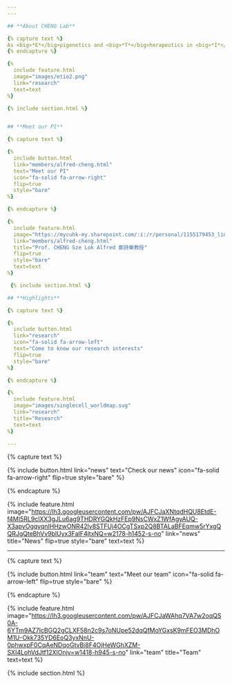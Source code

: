 ```yaml
---
---

## **About CHENG Lab**

{% capture text %}
As <big>*E*</big>pigenetics and <big>*T*</big>herapeutics in <big>*I*</big>mmuno-<big>*O*</big>ncology refer, Cheng laboratory aims at identifying the cause (*etio* in Greek) and solution of cancer therapeutic resistance. On the one hand, we apply the cutting-edge single-cell multi-omics and AI innovation to understand tumor adaptation to immune-checkpoint blockade (ICB) and uncover the epigenetic and transcriptional programs underlying immunotherapeutic resistance. On the other hand, we develop effective and durable combination immunotherapies for clinical translation. A prime example is a novel class I HDAC-targeted epigenetic immunotherapy, which has secured governmental and industrial support to commence a Phase-II clinical trial for hepatocellular carcinoma patients resisting to ICB therapy(NCT05873244). Through collaborations with leading experts in the field, our research is expected to have major impact in both basic research and treatment for this fatal cancer.  
{% endcapture %}

{%
  include feature.html
  image="images/etio2.png"
  link="research"
  text=text
%}

{% include section.html %}


## **Meet our PI**

{% capture text %}

{%
  include button.html
  link="members/alfred-cheng.html"
  text="Meet our PI"
  icon="fa-solid fa-arrow-right"
  flip=true
  style="bare"
%}

{% endcapture %}

{%
  include feature.html
  image="https://mycuhk-my.sharepoint.com/:i:/r/personal/1155179453_link_cuhk_edu_hk/Documents/file.sharing/MIK05594.jpg?csf=1&web=1&e=ybLvIe"
  link="members/alfred-cheng.html"
  title="Prof. CHENG Sze Lok Alfred 鄭詩樂教授"
  flip=true
  style="bare"
  text=text
%}

 {% include section.html %}

## **Highlights**

{% capture text %}

{%
  include button.html
  link="research"
  icon="fa-solid fa-arrow-left"
  text="Come to know our research interests"
  flip=true
  style="bare"
%}

{% endcapture %}

{%
  include feature.html
  image="images/singlecell_worldmap.svg"
  link="research"
  title="Research"
  text=text
%}

---
```


{% capture text %}

{%
  include button.html
  link="news"
  text="Check our news"
  icon="fa-solid fa-arrow-right"
  flip=true
  style="bare"
%}

{% endcapture %}

{%
  include feature.html
  image="https://lh3.googleusercontent.com/pw/AJFCJaXNtqdHQU8EtdE-f4MI5RL9clXX3gJLu6ag9THDRYGQkHzFEp9NsCWxZ1WfAgyAUQ-X3apyOgqyqnIHHzwONR42lv8STFUj4OCgTSxp2Q8BTALaBFEqmw5rYxgQQRJgQteBhVv9blUyx3FaIF4jtxNQ=w2178-h1452-s-no"
  link="news"
  title="News"
  flip=true
  style="bare"
  text=text
%}

---

{% capture text %}


{%
  include button.html
  link="team"
  text="Meet our team"
  icon="fa-solid fa-arrow-left"
  flip=true
  style="bare"
%}

{% endcapture %}

{%
  include feature.html
  image="https://lh3.googleusercontent.com/pw/AJFCJaWAhq7VA7w2oqQS0A-6YTm9AZ7lcBGQ2gCLXF58n2c9s7oNUpe52dqQfMoYGxsK9mFEO3MDhOM1U-Okk735YD6EoQ3yxNnU-0phwxpF0CqAeNDqoGtvBi8F4OjHeWGhXZM-SXI4LohVdJtf12XlOnjv=w1418-h945-s-no"
  link="team"
  title="Team"
  text=text
%}

{% include section.html %}

